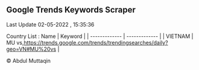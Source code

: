 

## Google Trends Keywords Scraper 
 
Last Update 02-05-2022 , 15:35:36

Country List :
 Name  | Keyword |
| ------------- | ------------- |
| VIETNAM | MU vs,https://trends.google.com/trends/trendingsearches/daily?geo=VN#MU%20vs |



© Abdul Muttaqin 
